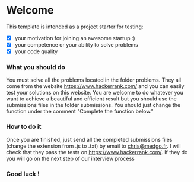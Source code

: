 # Welcome

This template is intended as a project starter for testing:
- [x] your motivation for joining an awesome startup :)
- [x] your competence or your ability to solve problems
- [x] your code quality

### What you should do
You must solve all the problems located in the folder problems. They all come from the website https://www.hackerrank.com/ and you can easily test your solutions on this website. You are welcome to do whatever you want to achieve a beautiful and efficient result but you should use the submissions files in the folder submissions. You should just change the function under the comment "Complete the function below."

### How to do it
Once you are finished, just send all the completed submissions files (change the extension from .js to .txt) by email to chris@medgo.fr. I will check that they pass the tests on https://www.hackerrank.com/. If they do you will go on the next step of our interview process

### Good luck !
